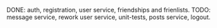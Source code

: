 DONE: auth, registration, user service, friendships and frienlists.
TODO: message service, rework user service, unit-tests, posts service, logout.
